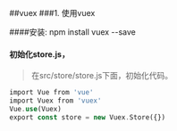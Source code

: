 ##vuex
###1. 使用vuex 
 
####安装:  npm install vuex --save

#### 初始化store.js，

>在src/store/store.js下面，初始化代码。
````php
import Vue from 'vue'
import Vuex from 'vuex'
Vue.use(Vuex)
export const store = new Vuex.Store({})
````